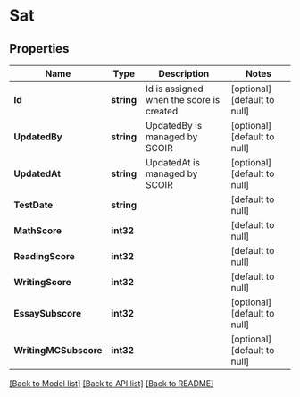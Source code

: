 # Sat

## Properties
Name | Type | Description | Notes
------------ | ------------- | ------------- | -------------
**Id** | **string** | Id is assigned when the score is created | [optional] [default to null]
**UpdatedBy** | **string** | UpdatedBy is managed by SCOIR | [optional] [default to null]
**UpdatedAt** | **string** | UpdatedAt is managed by SCOIR | [optional] [default to null]
**TestDate** | **string** |  | [default to null]
**MathScore** | **int32** |  | [default to null]
**ReadingScore** | **int32** |  | [default to null]
**WritingScore** | **int32** |  | [default to null]
**EssaySubscore** | **int32** |  | [optional] [default to null]
**WritingMCSubscore** | **int32** |  | [optional] [default to null]

[[Back to Model list]](../README.md#documentation-for-models) [[Back to API list]](../README.md#documentation-for-api-endpoints) [[Back to README]](../README.md)


